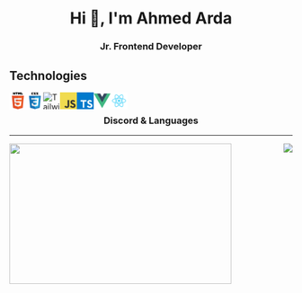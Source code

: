 <h1 align="center">Hi 👋, I'm Ahmed Arda</h1>
<h3 align="center">Jr. Frontend Developer</h3>

## Technologies
<img align="left" alt="Html" src="https://raw.githubusercontent.com/github/explore/80688e429a7d4ef2fca1e82350fe8e3517d3494d/topics/html/html.png" width="30px" height="30px" />
<img align="left" alt="Css" src="https://raw.githubusercontent.com/github/explore/80688e429a7d4ef2fca1e82350fe8e3517d3494d/topics/css/css.png" width="30px" height="30px" />
<img align="left" alt="Tailwind" src="https://scontent.fsaw1-14.fna.fbcdn.net/v/t1.6435-9/90730619_103873424601065_2482667104847790080_n.jpg?_nc_cat=109&ccb=1-7&_nc_sid=09cbfe&_nc_ohc=xX0w4GIqX0IAX-_hRhB&_nc_ht=scontent.fsaw1-14.fna&oh=00_AT--qROW6l_nZ6izXMPbcBa0Ip06HYNU-zL9gvA6lpfq1Q&oe=62C4AF17" width="30px" height="30px" />
<img align="left" alt="JavaScript" src="https://raw.githubusercontent.com/github/explore/80688e429a7d4ef2fca1e82350fe8e3517d3494d/topics/javascript/javascript.png" width="30px" height="30px" />
<img align="left" alt="TypeScript" src="https://raw.githubusercontent.com/github/explore/80688e429a7d4ef2fca1e82350fe8e3517d3494d/topics/typescript/typescript.png" width="30px" height="30px" />
<img align="left" alt="Vue.js" src="https://raw.githubusercontent.com/github/explore/80688e429a7d4ef2fca1e82350fe8e3517d3494d/topics/vue/vue.png" width="30px" height="30px" />
<img align="left" alt="React.js" src="https://raw.githubusercontent.com/github/explore/80688e429a7d4ef2fca1e82350fe8e3517d3494d/topics/react/react.png" width="30px" height="30px" />
<br>

<h3 align="center">Discord & Languages</h3>
<hr>
<p align="left">
  <img align="left" height=250 width=395 src="https://github-readme-stats.vercel.app/api/top-langs/?username=pikushe&theme=dark&hide_border=true&layout=compact" />
</p>


<a href="https://discord.com/users/393023003027570688">
    <img src="https://lanyard-profile-readme.vercel.app/api/393023003027570688?bg=1E1E2E&borderRadius=25px" align="right" />
  </a
